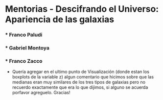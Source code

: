 # Mentorias - Descifrando el Universo: Apariencia de las galaxias
### * Franco Paludi 
### * Gabriel Montoya
### * Franco Zacco

- Quería agregar en el ultimo punto de Visualización (donde estan los boxplots de la variable z) algun comentario que hicimos sobre que las medianas eran muy similares de los tres tipos de galaxias pero no recuerdo exactamente que era lo que dijimos, si alguno se acuerda porfavor agreguelo. Gracias!
